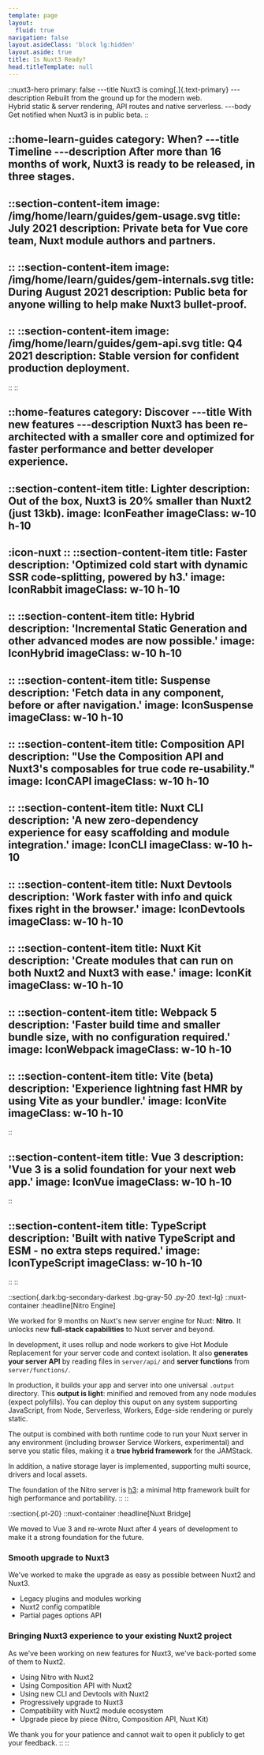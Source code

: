 ```yaml
---
template: page
layout:
  fluid: true
navigation: false
layout.asideClass: 'block lg:hidden'
layout.aside: true
title: Is Nuxt3 Ready?
head.titleTemplate: null
---
```



::nuxt3-hero
primary: false
---title
Nuxt3 is coming[.]{.text-primary}
---description
Rebuilt from the ground up for the modern web.<br>
Hybrid static & server rendering, API routes and native serverless.
---body
Get notified when Nuxt3 is in public beta.
::

::home-learn-guides
category: When?
---title
Timeline
---description
After more than 16 months of work, Nuxt3 is ready to be released, in three stages.
---

  ::section-content-item
  image: /img/home/learn/guides/gem-usage.svg
  title: July 2021
  description: Private beta for Vue core team, Nuxt module authors and partners.
  ---
  ::
  ::section-content-item
  image: /img/home/learn/guides/gem-internals.svg
  title: During August 2021
  description: Public beta for anyone willing to help make Nuxt3 bullet-proof.
  ---
  ::
  ::section-content-item
  image: /img/home/learn/guides/gem-api.svg
  title: Q4 2021
  description: Stable version for confident production deployment.
  ---
  ::
::

::home-features
category: Discover
---title
With new features
---description
Nuxt3 has been re-architected with a smaller core and optimized for faster performance and better developer experience.
---
  ::section-content-item
  title: Lighter
  description: Out of the box, Nuxt3 is 20% smaller than Nuxt2 (just 13kb).
  image: IconFeather
  imageClass: w-10 h-10
  ---
  :icon-nuxt
  ::
  ::section-content-item
  title: Faster
  description: 'Optimized cold start with dynamic SSR code-splitting, powered by h3.'
  image: IconRabbit
  imageClass: w-10 h-10
  ---
  ::
  ::section-content-item
  title: Hybrid
  description: 'Incremental Static Generation and other advanced modes are now possible.'
  image: IconHybrid
  imageClass: w-10 h-10
  ---
  ::
  ::section-content-item
  title: Suspense
  description: 'Fetch data in any component, before or after navigation.'
  image: IconSuspense
  imageClass: w-10 h-10
  ---
  ::
  ::section-content-item
  title: Composition API
  description: "Use the Composition API and Nuxt3's composables for true code re-usability."
  image: IconCAPI
  imageClass: w-10 h-10
  ---
  ::
  ::section-content-item
  title: Nuxt CLI
  description: 'A new zero-dependency experience for easy scaffolding and module integration.'
  image: IconCLI
  imageClass: w-10 h-10
  ---
  ::
  ::section-content-item
  title: Nuxt Devtools
  description: 'Work faster with info and quick fixes right in the browser.'
  image: IconDevtools
  imageClass: w-10 h-10
  ---
  ::
  ::section-content-item
  title: Nuxt Kit
  description: 'Create modules that can run on both Nuxt2 and Nuxt3 with ease.'
  image: IconKit
  imageClass: w-10 h-10
  ---
  ::
  ::section-content-item
  title: Webpack 5
  description: 'Faster build time and smaller bundle size, with no configuration required.'
  image: IconWebpack
  imageClass: w-10 h-10
  ---
  ::
  ::section-content-item
  title: Vite (beta)
  description: 'Experience lightning fast HMR by using Vite as your bundler.'
  image: IconVite
  imageClass: w-10 h-10
  ---
  ::

  ::section-content-item
  title: Vue 3
  description: 'Vue 3 is a solid foundation for your next web app.'
  image: IconVue
  imageClass: w-10 h-10
  ---
  ::

  ::section-content-item
  title: TypeScript
  description: 'Built with native TypeScript and ESM - no extra steps required.'
  image: IconTypeScript
  imageClass: w-10 h-10
  ---
  ::
::

::section{.dark:bg-secondary-darkest .bg-gray-50 .py-20 .text-lg}
  ::nuxt-container
  :headline[Nitro Engine]

  We worked for 9 months on Nuxt's new server engine for Nuxt: **Nitro**. It unlocks new **full-stack capabilities** to Nuxt server and beyond.
  
  In development, it uses rollup and node workers to give Hot Module Replacement for your server code and context isolation. It also **generates your server API** by reading files in `server/api/` and **server functions** from `server/functions/`.
  
  In production, it builds your app and server into one universal `.output` directory. This **output is light**: minified and removed from any node modules (expect polyfills). You can deploy this ouput on any system supporting JavaScript, from Node, Serverless, Workers, Edge-side rendering or purely static.

  The output is combined with both runtime code to run your Nuxt server in any environment (including browser Service Workers, experimental) and serve you static files, making it a **true hybrid framework** for the JAMStack.

  In addition, a native storage layer is implemented, supporting multi source, drivers and local assets.

  The foundation of the Nitro server is [h3](https://github.com/unjs/h3): a minimal http framework built for high performance and portability.
  ::
::

::section{.pt-20}
::nuxt-container
:headline[Nuxt Bridge]

We moved to Vue 3 and re-wrote Nuxt after 4 years of development to make it a strong foundation for the future.

### Smooth upgrade to Nuxt3

We've worked to make the upgrade as easy as possible between Nuxt2 and Nuxt3.

- Legacy plugins and modules working
- Nuxt2 config compatible
- Partial pages options API

### Bringing Nuxt3 experience to your existing Nuxt2 project

As we've been working on new features for Nuxt3, we've back-ported some of them to Nuxt2.

- Using Nitro with Nuxt2
- Using Composition API with Nuxt2
- Using new CLI and Devtools with Nuxt2
- Progressively upgrade to Nuxt3
- Compatibility with Nuxt2 module ecosystem
- Upgrade piece by piece (Nitro, Composition API, Nuxt Kit)

We thank you for your patience and cannot wait to open it publicly to get your feedback.
::
::
